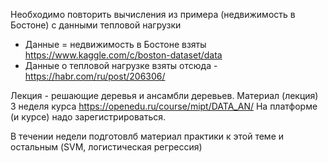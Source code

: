 Необходимо повторить вычисления из примера (недвижимость в Бостоне) с данными тепловой нагрузки

* Данные = недвижимость в Бостоне взяты https://www.kaggle.com/c/boston-dataset/data
* Данные о тепловой нагрузке взяты  отсюда -  https://habr.com/ru/post/206306/ 


Лекция - решающие деревья и ансамбли деревьев.  Материал (лекция) 3 неделя курса https://openedu.ru/course/mipt/DATA_AN/ 
На платформе (и курсе) надо зарегистрироваться. 

В течении недели подготовлб материал практики к этой теме и остальным (SVM, логистическая регрессия)
